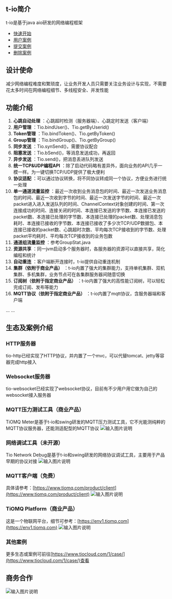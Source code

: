 ## t-io简介
t-io是基于java aio研发的网络编程框架
- [快速开始](https://www.tiomq.com/books/doc/126/1013)
- [用户案例](https://www.tiomq.com/books/doc/36/1017)
- [提交案例](https://www.tiomq.com/books/doc/36/1135)
- [删除案例](https://www.tiomq.com/books/doc/36/1202)

## 设计使命
减少网络编程难度和繁琐度，让业务开发人员只需要关注业务设计与实现，不需要花太多时间在网络编程细节、多线程安全、并发性能

## 功能介绍
1.  **心跳自动处理** ：心跳超时检测（服务器端）、心跳定时发送（客户端）
1.  **用户管理** ：Tio.bindUser()、Tio.getByUserid()
1.  **Token管理** ：Tio.bindToken()、Tio.getByToken()
1.  **Group管理** ：Tio.bindGroup()、Tio.getByGroup()
1.  **同步发送** ：Tio.synSend()，需要协议配合
1.  **阻塞发送** ：Tio.bSend()，等消息发送成功，再返回
1.  **异步发送** ：Tio.send()，把消息丢进队列发送
1.  **统一TCP&UDP编程API** ：除了启动代码略有差异外，面向业务的API几乎一模一样。为一键切换TCP/UDP提供了极大便利
1.  **协议适配** ：可以通过协议转换，将不同协议转成同一个协议，方便业务进行统一处理
1.  **单一通道流量监控** ：最近一次收到业务消息包的时间、最近一次发送业务消息包的时间、最近一次收到字节的时间、最近一次发送字节的时间、最近一次packet进入进入发送队列的时间、ChannelContext对象创建的时间、第一次连接成功的时间、连接关闭的时间、本连接已发送的字节数、本连接已发送的packet数、本连接已处理的字节数、本连接已处理的packet数、处理消息包耗时、本连接已接收的字节数、本连接已接收了多少次TCP/UDP数据包、本连接已接收的packet数、心跳超时次数、平均每次TCP接收到的字节数、处理packet平均耗时、平均每次TCP接收到的业务包数
1.  **通道组流量监控** ：参考GroupStat.java
1.  **资源共享** ：同一jvm启动多个服务器时，各服务器的资源可以直接共享，简化编程和统计
1.  **自动重连** ：客户端断开连接时，t-io提供自动重连机制
1.  **集群（依附于商业产品）** ：t-io内置了强大的集群能力，支持单机集群、双机集群、多机集群，业务节点可在各集群服务器间随意切换
1.  **订阅树（依附于指定商业产品）** ：t-io内置了强大的高性能订阅树，可以轻松完成订阅、发布等能力
1.  **MQTT协议（依附于指定商业产品）** ：t-io内置了mqtt协议，含服务器端和客户端

... ...

## 生态及案例介绍
### HTTP服务器
tio-http已经实现了HTTP协议，并内置了一个mvc，可以代替tomcat、jetty等容器完成http接入

### Websocket服务器
tio-websocket已经实现了websocket协议，目前有不少用户用它做为自己的websocket接入服务器

### MQTT压力测试工具（商业产品）
TiOMQ Meter是基于t-io和swing研发的MQTT压力测试工具，它不光能测纯粹的MQTT协议服务器，还能测适配型的MQTT协议
![输入图片说明](https://res.tiocloud.com/202405/tiomq/doc/img/50/8931/1119484/88097537/74541310905/43/103347/1787672144549912576.png)

### 网络调试工具（未开源）
Tio Network Debug是基于t-io和swing研发的网络协议调试工具，主要用于产品早期的协议对接
![输入图片说明](https://res.tiocloud.com/202312/tiomq/doc/img/50/8931/1119484/88097537/74541310905/45/193509/1733087818730840064.png)

### MQTT客户端（免费）
具体请参考：[https://www.tiomq.com/product/client](https://www.tiomq.com/product/client)
![输入图片说明](https://res.tiocloud.com/202405/tiomq/doc/img/50/8931/1119484/88097537/74541310905/13/104103/1787673973295816704.png)

### TiOMQ Platform（商业产品）
这是一个物联网平台，细节可参考：[https://env1.tiomq.com](https://env1.tiomq.com)
![输入图片说明](https://res.tiocloud.com/202405/tiomq/doc/img/50/8931/1119484/88097537/74541310905/89/104318/1787674538654441472.png)

### 其他案例
更多生态或案例可前往[https://www.tiocloud.com/1/case/](https://www.tiocloud.com/1/case/)查看

## 商务合作
![输入图片说明](https://www.tiocloud.com/1/imgs/product/ercode2.png?8888)